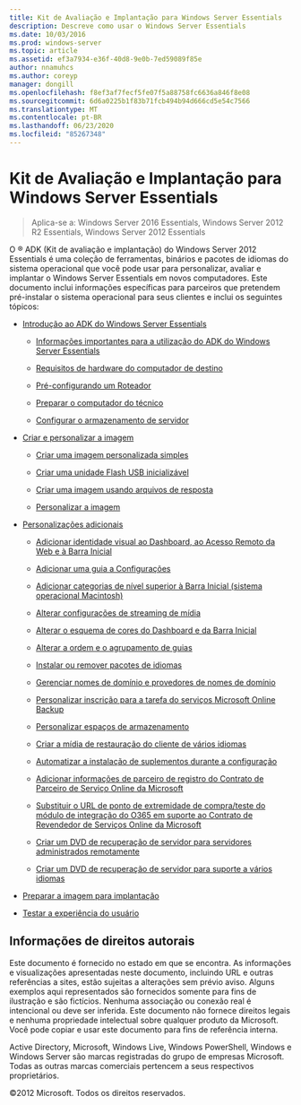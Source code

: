 ```yaml
---
title: Kit de Avaliação e Implantação para Windows Server Essentials
description: Descreve como usar o Windows Server Essentials
ms.date: 10/03/2016
ms.prod: windows-server
ms.topic: article
ms.assetid: ef3a7934-e36f-40d8-9e0b-7ed59089f85e
author: nnamuhcs
ms.author: coreyp
manager: dongill
ms.openlocfilehash: f8ef3af7fecf5fe07f5a88758fc6636a846f8e08
ms.sourcegitcommit: 6d6a0225b1f83b71fcb494b94d666cd5e54c7566
ms.translationtype: MT
ms.contentlocale: pt-BR
ms.lasthandoff: 06/23/2020
ms.locfileid: "85267348"
---
```

# <a name="assessment-and-deployment-kit-for-windows-server-essentials"></a>Kit de Avaliação e Implantação para Windows Server Essentials

>Aplica-se a: Windows Server 2016 Essentials, Windows Server 2012 R2 Essentials, Windows Server 2012 Essentials

O &reg; ADK (Kit de avaliação e implantação) do Windows Server 2012 Essentials é uma coleção de ferramentas, binários e pacotes de idiomas do sistema operacional que você pode usar para personalizar, avaliar e implantar o Windows Server Essentials em novos computadores. Este documento inclui informações específicas para parceiros que pretendem pré-instalar o sistema operacional para seus clientes e inclui os seguintes tópicos:  
  

-   [Introdução ao ADK do Windows Server Essentials](Getting-Started-with-the-Windows-Server-Essentials-ADK.md)  
  
    -   [Informações importantes para a utilização do ADK do Windows Server Essentials](Important-Information-for-Using-the-Windows-Server-Essentials-ADK.md)  
  
    -   [Requisitos de hardware do computador de destino](Hardware-Requirements-for-the-Target-Computer.md)  
  
    -   [Pré-configurando um Roteador](Preconfiguring-a-Router.md)  
  
    -   [Preparar o computador do técnico](Prepare-the-Technician-Computer.md)  
  
    -   [Configurar o armazenamento de servidor](Configure-Server-Storage.md)  
  
-   [Criar e personalizar a imagem](Creating-and-Customizing-the-Image.md)  
  
    -   [Criar uma imagem personalizada simples](Create-a-Simple-Customized-Image.md)  
  
    -   [Criar uma unidade Flash USB inicializável](Create-a-Bootable-USB-Flash-Drive.md)  
  
    -   [Criar uma imagem usando arquivos de resposta](Create-an-Image-By-Using-Answer-Files.md)  
  
    -   [Personalizar a imagem](Customize-the-Image.md)  
  
-   [Personalizações adicionais](Additional-Customizations.md)  
  
    -   [Adicionar identidade visual ao Dashboard, ao Acesso Remoto da Web e à Barra Inicial](Add-Branding-to-the-Dashboard--Remote-Web-Access--and-Launchpad.md)  
  
    -   [Adicionar uma guia a Configurações](Add-a-Tab-to-Settings.md)  
  
    -   [Adicionar categorias de nível superior à Barra Inicial (sistema operacional Macintosh)](Add-Top-Level-Categories-to-the-Launchpad--Macintosh-Operating-System-.md)  
  
    -   [Alterar configurações de streaming de mídia](Change-Media-Streaming-Settings.md)  
  
    -   [Alterar o esquema de cores do Dashboard e da Barra Inicial](Change-the-Color-Scheme-of-the-Dashboard-and-Launchpad.md)  
  
    -   [Alterar a ordem e o agrupamento de guias](Change-the-Order-and-Grouping-of-Tabs.md)  
  
    -   [Instalar ou remover pacotes de idiomas](Install-or-Remove-Language-Packs.md)  
  
    -   [Gerenciar nomes de domínio e provedores de nomes de domínio](Manage-Domain-Names-and-Domain-Name-Providers.md)  
  
    -   [Personalizar inscrição para a tarefa do serviços Microsoft Online Backup](Customize-Sign-Up-for-Microsoft-Online-Backup-Service-task.md)  
  
    -   [Personalizar espaços de armazenamento](Customize-Storage-Spaces.md)  
  
    -   [Criar a mídia de restauração do cliente de vários idiomas](Build-Multi-Language-Client-Restore-Media.md)  
  
    -   [Automatizar a instalação de suplementos durante a configuração](Automate-Installation-of-Add-Ins-During-Setup.md)  
  
    -   [Adicionar informações de parceiro de registro do Contrato de Parceiro de Serviço Online da Microsoft](Add-Microsoft-Online-Service-Partner-Agreement-Partner-of-Record-Information.md)  
  
    -   [Substituir o URL de ponto de extremidade de compra/teste do módulo de integração do O365 em suporte ao Contrato de Revendedor de Serviços Online da Microsoft](Replace-O365-Integration-Module-Buy-Try-Endpoint-URL-in-Support-of-Microsoft-Online-Service-Reseller-Agreement.md)  
  
    -   [Criar um DVD de recuperação de servidor para servidores administrados remotamente](Create-a-Server-Recovery-DVD-for-Remotely-Administered-Servers.md)  
  
    -   [Criar um DVD de recuperação de servidor para suporte a vários idiomas](Create-a-Server-Recovery-DVD-for-Multi-Language-Support.md)  
  
-   [Preparar a imagem para implantação](Preparing-the-Image-for-Deployment.md)  
  
-   [Testar a experiência do usuário](Testing-the-Customer-Experience.md)

  
## <a name="copyright-information"></a>Informações de direitos autorais  
 Este documento é fornecido no estado em que se encontra. As informações e visualizações apresentadas neste documento, incluindo URL e outras referências a sites, estão sujeitas a alterações sem prévio aviso.  Alguns exemplos aqui representados são fornecidos somente para fins de ilustração e são fictícios. Nenhuma associação ou conexão real é intencional ou deve ser inferida. Este documento não fornece direitos legais e nenhuma propriedade intelectual sobre qualquer produto da Microsoft. Você pode copiar e usar este documento para fins de referência interna.  
  
 Active Directory, Microsoft, Windows Live, Windows PowerShell, Windows e Windows Server são marcas registradas do grupo de empresas Microsoft. Todas as outras marcas comerciais pertencem a seus respectivos proprietários.  
  
 &copy;2012 Microsoft. Todos os direitos reservados.
